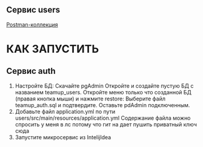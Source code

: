 ## Сервис users
[Postman-коллекция](https://.postman.co/workspace/Ordering~ac545bba-63ec-4c3e-a8a8-87192465c0db/collection/36027467-89bbc04e-6fa0-45fb-847e-92ce01a387ac?action=share&creator=36027467)
# КАК ЗАПУСТИТЬ
## Сервис auth
1. Настройте БД:
   Скачайте pgAdmin
   Откройте и создайте пустую БД с названием teamup_users.
   Откройте меню только что созданной БД (правая кнопка мыши) и нажмите restore:
   Выберите файл teamup_auth.sql и подтвердите.
   Оставьте pdAdmin подключенным.
2. Добавьте файл application.yml по пути users/src/main/resources/application.yml
   Содержание файла можно спросить у меня в лс потому что гит на дает пушить приватный ключ сюда
3. Запустите микросервис из IntelijIdea
